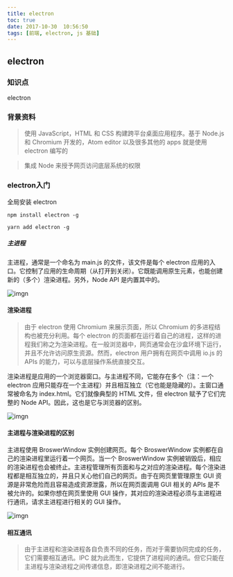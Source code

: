 ```yaml
---
title: electron
toc: true
date: 2017-10-30  10:56:50
tags: [前端, electron, js 基础]
---
```


## electron

### 知识点

electron

### 背景资料

> 使用 JavaScript，HTML 和 CSS 构建跨平台桌面应用程序。基于 Node.js 和 Chromium 开发的，Atom editor 以及很多其他的 apps 就是使用 electron 编写的

> 集成 Node 来授予网页访问底层系统的权限



### electron入门

全局安装 electron

`npm install electron -g`
 
`yarn add electron -g`

##### 主进程

主进程，通常是一个命名为 main.js 的文件，该文件是每个 electron 应用的入口。它控制了应用的生命周期（从打开到关闭）。它既能调用原生元素，也能创建新的（多个）渲染进程。另外，Node API 是内置其中的。

![imgn](http://haoqiao.qiniudn.com/1460000007503499.png)

#### 渲染进程

> 由于 electron 使用 Chromium 来展示页面，所以 Chromium 的多进程结构也被充分利用。每个 electron 的页面都在运行着自己的进程，这样的进程我们称之为渲染进程。在一般浏览器中，网页通常会在沙盒环境下运行，并且不允许访问原生资源。然而，electron 用户拥有在网页中调用 io.js 的 APIs 的能力，可以与底层操作系统直接交互。

渲染进程是应用的一个浏览器窗口。与主进程不同，它能存在多个（注：一个 electron 应用只能存在一个主进程）并且相互独立（它也能是隐藏的）。主窗口通常被命名为 index.html。它们就像典型的 HTML 文件，但 electron 赋予了它们完整的 Node API。因此，这也是它与浏览器的区别。

![imgn](http://haoqiao.qiniudn.com/1460000007503500.png)

#### 主进程与渲染进程的区别

主进程使用 BroswerWindow 实例创建网页。每个 BroswerWindow 实例都在自己的渲染进程里运行着一个网页。当一个 BroswerWindow 实例被销毁后，相应的渲染进程也会被终止。主进程管理所有页面和与之对应的渲染进程。每个渲染进程都是相互独立的，并且只关心他们自己的网页。由于在网页里管理原生 GUI 资源是非常危险而且容易造成资源泄露，所以在网页面调用 GUI 相关的 APIs 是不被允许的。如果你想在网页里使用 GUI 操作，其对应的渲染进程必须与主进程进行通讯，请求主进程进行相关的 GUI 操作。

![imgn](http://haoqiao.qiniudn.com/1460000007503501.png)

#### 相互通讯

> 由于主进程和渲染进程各自负责不同的任务，而对于需要协同完成的任务，它们需要相互通讯。IPC 就为此而生，它提供了进程间的通讯。但它只能在主进程与渲染进程之间传递信息，即渲染进程之间不能进行。
